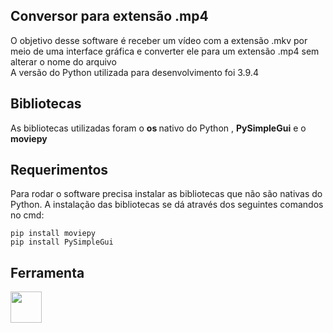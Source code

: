 ## Conversor para extensão .mp4
O objetivo desse software é receber um vídeo com a extensão .mkv por meio de uma interface gráfica e converter ele para um extensão .mp4 sem alterar o nome do arquivo<br>
A versão do Python utilizada para desenvolvimento foi 3.9.4
## Bibliotecas
As bibliotecas utilizadas foram o <b> os </b> nativo do Python , <b>PySimpleGui</b>  e o <b>moviepy</b>
## Requerimentos
Para rodar o software precisa instalar as bibliotecas que não são nativas do Python.
A instalação das bibliotecas se dá através dos seguintes comandos no cmd:

    pip install moviepy
    pip install PySimpleGui
## Ferramenta
<img src="https://cdn.jsdelivr.net/gh/devicons/devicon/icons/python/python-original-wordmark.svg" width="50"/>
